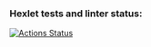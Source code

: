 ### Hexlet tests and linter status:
[![Actions Status](https://github.com/Maicuduc-123/qa-engineer-project-84/actions/workflows/hexlet-check.yml/badge.svg)](https://github.com/Maicuduc-123/qa-engineer-project-84/actions)